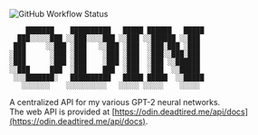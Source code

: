 ![GitHub Workflow Status](https://img.shields.io/github/workflow/status/NeonWizard/ODIN/Unit%20Testing?logo=github)
```
    ███████    ██████████   █████ ██████   █████
  ███░░░░░███ ░░███░░░░███ ░░███ ░░██████ ░░███
 ███     ░░███ ░███   ░░███ ░███  ░███░███ ░███
░███      ░███ ░███    ░███ ░███  ░███░░███░███
░███      ░███ ░███    ░███ ░███  ░███ ░░██████
░░███     ███  ░███    ███  ░███  ░███  ░░█████
 ░░░███████░   ██████████   █████ █████  ░░█████
   ░░░░░░░    ░░░░░░░░░░   ░░░░░ ░░░░░    ░░░░░
```
A centralized API for my various GPT-2 neural networks.
<br>
The web API is provided at [https://odin.deadtired.me/api/docs](https://odin.deadtired.me/api/docs).

